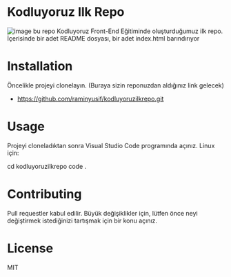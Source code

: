 # Kodluyoruz Ilk Repo
![image](file:///C:/Users/ramin/Desktop/11.png)
bu repo Kodluyoruz Front-End Eğitiminde oluşturduğumuz ilk repo. İçerisinde bir adet README dosyası, bir adet index.html barındırıyor
# Installation
Öncelikle projeyi clonelayın. (Buraya sizin reponuzdan aldığınız link gelecek)

* https://github.com/raminyusif/kodluyoruzilkrepo.git
# Usage
Projeyi cloneladıktan sonra Visual Studio Code programında açınız.
Linux için:

cd kodluyoruzilkrepo
code .

# Contributing

Pull requestler kabul edilir. Büyük değişiklikler için, lütfen önce neyi değiştirmek istediğinizi tartışmak için bir konu açınız.
# License

MIT